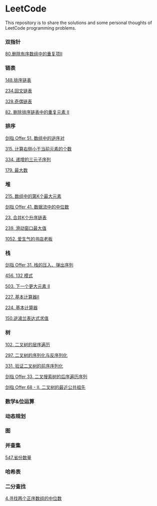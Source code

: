 # LeetCode
This repository is to share the solutions and some personal thoughts of LeetCode programming problems.

### 双指针
<a href="/80.删除有序数组中的重复项 II.md">80.删除有序数组中的重复项II</a>
### 链表
<a href="/链表/148.排序链表.md">148.排序链表</a>

<a href="/链表/234.回文链表.md">234.回文链表</a>

<a href="/链表/328.奇偶链表.md">328.奇偶链表</a>

<a href="/链表/82. 删除排序链表中的重复元素 II.md">82. 删除排序链表中的重复元素 II</a>

### 排序
<a href="/排序/剑指 Offer 51. 数组中的逆序对.md">剑指 Offer 51. 数组中的逆序对</a>

<a href="/排序/315. 计算右侧小于当前元素的个数.md">315. 计算右侧小于当前元素的个数</a>

<a href="/排序/334. 递增的三元子序列.md">334. 递增的三元子序列</a>

<a href="/排序/179. 最大数.md">179. 最大数</a>

### 堆
<a href="/堆/215. 数组中的第K个最大元素.md">215. 数组中的第K个最大元素</a>

<a href="/堆/剑指 Offer 41. 数据流中的中位数.md">剑指 Offer 41. 数据流中的中位数</a>

<a href="/堆/23. 合并K个升序链表.md">23. 合并K个升序链表</a>

<a href="/堆/239. 滑动窗口最大值.md">239. 滑动窗口最大值</a>

<a href="/堆/1052. 爱生气的书店老板.md">1052. 爱生气的书店老板</a>
### 栈
<a href="/栈/剑指 Offer 31. 栈的压入、弹出序列.md">剑指 Offer 31. 栈的压入、弹出序列</a>

<a href="/栈/456. 132 模式.md">456. 132 模式</a>

<a href="/栈/503. 下一个更大元素 II.md">503. 下一个更大元素 II</a>

<a href="/栈/227. 基本计算器II.md">227. 基本计算器II</a>

<a href="/栈/224. 基本计算器.md">224. 基本计算器</a>

<a href="/栈/150.逆波兰表达式求值.md">150.逆波兰表达式求值</a>

### 树
<a href="/树/102. 二叉树的层序遍历.md">102. 二叉树的层序遍历</a>

<a href="/树/297. 二叉树的序列化与反序列化.md">297. 二叉树的序列化与反序列化</a>

<a href="/树/331. 验证二叉树的前序序列化 .md">331. 验证二叉树的前序序列化</a>

<a href="/树/剑指 Offer 33. 二叉搜索树的后序遍历序列.md">剑指 Offer 33. 二叉搜索树的后序遍历序列</a>

<a href="/树/剑指 Offer 68 - II. 二叉树的最近公共祖先.md">剑指 Offer 68 - II. 二叉树的最近公共祖先</a>

### 数学&位运算


### 动态规划


### 图


### 并查集
<a href="/547.省份数量.md">547.省份数量</a>

### 哈希表


### 二分查找
<a href="/4.寻找两个正序数组的中位数.md">4.寻找两个正序数组的中位数</a>